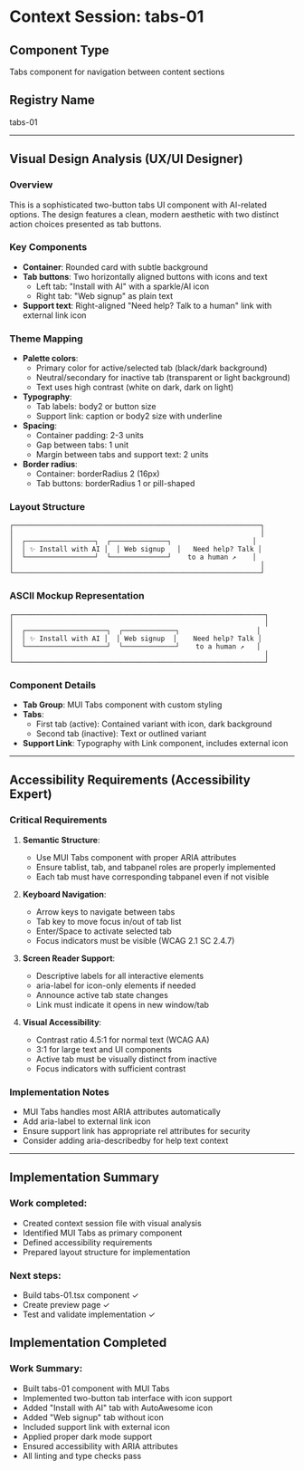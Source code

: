 # Context Session: tabs-01

## Component Type

Tabs component for navigation between content sections

## Registry Name

tabs-01

---

## Visual Design Analysis (UX/UI Designer)

### Overview

This is a sophisticated two-button tabs UI component with AI-related options. The design features a clean, modern aesthetic with two distinct action choices presented as tab buttons.

### Key Components

- **Container**: Rounded card with subtle background
- **Tab buttons**: Two horizontally aligned buttons with icons and text
  - Left tab: "Install with AI" with a sparkle/AI icon
  - Right tab: "Web signup" as plain text
- **Support text**: Right-aligned "Need help? Talk to a human" link with external link icon

### Theme Mapping

- **Palette colors**:
  - Primary color for active/selected tab (black/dark background)
  - Neutral/secondary for inactive tab (transparent or light background)
  - Text uses high contrast (white on dark, dark on light)
- **Typography**:
  - Tab labels: body2 or button size
  - Support link: caption or body2 size with underline
- **Spacing**:
  - Container padding: 2-3 units
  - Gap between tabs: 1 unit
  - Margin between tabs and support text: 2 units
- **Border radius**:
  - Container: borderRadius 2 (16px)
  - Tab buttons: borderRadius 1 or pill-shaped

### Layout Structure

```
┌─────────────────────────────────────────────────────────────┐
│                                                             │
│  ┌─────────────────┐  ┌──────────────┐                    │
│  │ ✨ Install with AI │  │ Web signup   │   Need help? Talk │
│  └─────────────────┘  └──────────────┘    to a human ↗    │
│                                                             │
└─────────────────────────────────────────────────────────────┘
```

### ASCII Mockup Representation

```
┌──────────────────────────────────────────────────────────────┐
│                                                              │
│  ┌────────────────────┐  ┌─────────────┐                   │
│  │ ✨ Install with AI │  │ Web signup  │    Need help? Talk │
│  └────────────────────┘  └─────────────┘    to a human ↗   │
│                                                              │
└──────────────────────────────────────────────────────────────┘
```

### Component Details

- **Tab Group**: MUI Tabs component with custom styling
- **Tabs**:
  - First tab (active): Contained variant with icon, dark background
  - Second tab (inactive): Text or outlined variant
- **Support Link**: Typography with Link component, includes external icon

---

## Accessibility Requirements (Accessibility Expert)

### Critical Requirements

1. **Semantic Structure**:
   - Use MUI Tabs component with proper ARIA attributes
   - Ensure tablist, tab, and tabpanel roles are properly implemented
   - Each tab must have corresponding tabpanel even if not visible

2. **Keyboard Navigation**:
   - Arrow keys to navigate between tabs
   - Tab key to move focus in/out of tab list
   - Enter/Space to activate selected tab
   - Focus indicators must be visible (WCAG 2.1 SC 2.4.7)

3. **Screen Reader Support**:
   - Descriptive labels for all interactive elements
   - aria-label for icon-only elements if needed
   - Announce active tab state changes
   - Link must indicate it opens in new window/tab

4. **Visual Accessibility**:
   - Contrast ratio 4.5:1 for normal text (WCAG AA)
   - 3:1 for large text and UI components
   - Active tab must be visually distinct from inactive
   - Focus indicators with sufficient contrast

### Implementation Notes

- MUI Tabs handles most ARIA attributes automatically
- Add aria-label to external link icon
- Ensure support link has appropriate rel attributes for security
- Consider adding aria-describedby for help text context

---

## Implementation Summary

### Work completed:

- Created context session file with visual analysis
- Identified MUI Tabs as primary component
- Defined accessibility requirements
- Prepared layout structure for implementation

### Next steps:

- Build tabs-01.tsx component ✓
- Create preview page ✓
- Test and validate implementation ✓

## Implementation Completed

### Work Summary:

- Built tabs-01 component with MUI Tabs
- Implemented two-button tab interface with icon support
- Added "Install with AI" tab with AutoAwesome icon
- Added "Web signup" tab without icon
- Included support link with external icon
- Applied proper dark mode support
- Ensured accessibility with ARIA attributes
- All linting and type checks pass
